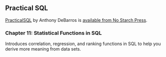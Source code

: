 ## Practical SQL

[PracticalSQL](https://www.nostarch.com/practicalSQL) by Anthony DeBarros is [available from No Starch Press](https://www.nostarch.com/practicalSQL).

### Chapter 11: Statistical Functions in SQL

Introduces correlation, regression, and ranking functions in SQL to help you derive more meaning from data sets.

